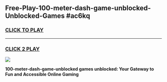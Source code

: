 
## Free-Play-100-meter-dash-game-unblocked-Unblocked-Games #ac6kq
<h3>
<a href="https://news.freeplayer.one?title=100-meter-dash-game-unblocked&ref=8M">CLICK TO PLAY</a></h3>
<hr>

<h3>
<a href="https://news.freeplayer.one?title=100-meter-dash-game-unblocked&ref=8M">CLICK 2 PLAY</a>
  
</h3>

<a href="https://news.freeplayer.one?title=100-meter-dash-game-unblocked&ref=8M"><img src="https://clearcache.store/games.png"></a>


**100-meter-dash-game-unblocked games unblocked: Your Gateway to Fun and Accessible Online Gaming**
